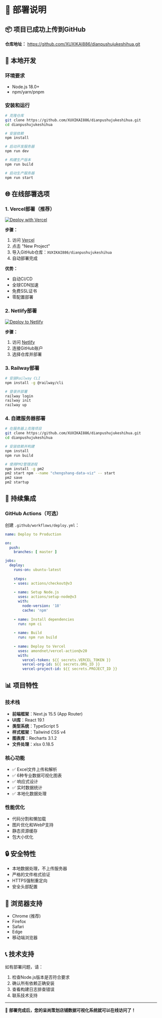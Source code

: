 # 🚀 部署说明

## 📦 项目已成功上传到GitHub

**仓库地址：** https://github.com/XUXIKAI886/dianpushujukeshihua.git

## 🔧 本地开发

### 环境要求
- Node.js 18.0+
- npm/yarn/pnpm

### 安装和运行
```bash
# 克隆仓库
git clone https://github.com/XUXIKAI886/dianpushujukeshihua.git
cd dianpushujukeshihua

# 安装依赖
npm install

# 启动开发服务器
npm run dev

# 构建生产版本
npm run build

# 启动生产服务器
npm run start
```

## 🌐 在线部署选项

### 1. Vercel部署（推荐）
[![Deploy with Vercel](https://vercel.com/button)](https://vercel.com/new/clone?repository-url=https://github.com/XUXIKAI886/dianpushujukeshihua.git)

**步骤：**
1. 访问 [Vercel](https://vercel.com)
2. 点击 "New Project"
3. 导入GitHub仓库：`XUXIKAI886/dianpushujukeshihua`
4. 自动部署完成

**优势：**
- 自动CI/CD
- 全球CDN加速
- 免费SSL证书
- 零配置部署

### 2. Netlify部署
[![Deploy to Netlify](https://www.netlify.com/img/deploy/button.svg)](https://app.netlify.com/start/deploy?repository=https://github.com/XUXIKAI886/dianpushujukeshihua)

**步骤：**
1. 访问 [Netlify](https://netlify.com)
2. 连接GitHub账户
3. 选择仓库并部署

### 3. Railway部署
```bash
# 安装Railway CLI
npm install -g @railway/cli

# 登录并部署
railway login
railway init
railway up
```

### 4. 自建服务器部署
```bash
# 在服务器上克隆项目
git clone https://github.com/XUXIKAI886/dianpushujukeshihua.git
cd dianpushujukeshihua

# 安装依赖并构建
npm install
npm run build

# 使用PM2管理进程
npm install -g pm2
pm2 start npm --name "chengshang-data-viz" -- start
pm2 save
pm2 startup
```

## 🔄 持续集成

### GitHub Actions（可选）
创建 `.github/workflows/deploy.yml`：

```yaml
name: Deploy to Production

on:
  push:
    branches: [ master ]

jobs:
  deploy:
    runs-on: ubuntu-latest
    
    steps:
    - uses: actions/checkout@v3
    
    - name: Setup Node.js
      uses: actions/setup-node@v3
      with:
        node-version: '18'
        cache: 'npm'
    
    - name: Install dependencies
      run: npm ci
    
    - name: Build
      run: npm run build
    
    - name: Deploy to Vercel
      uses: amondnet/vercel-action@v20
      with:
        vercel-token: ${{ secrets.VERCEL_TOKEN }}
        vercel-org-id: ${{ secrets.ORG_ID }}
        vercel-project-id: ${{ secrets.PROJECT_ID }}
```

## 📊 项目特性

### 技术栈
- **前端框架**：Next.js 15.5 (App Router)
- **UI库**：React 19.1
- **类型系统**：TypeScript 5
- **样式框架**：Tailwind CSS v4
- **图表库**：Recharts 3.1.2
- **文件处理**：xlsx 0.18.5

### 核心功能
- ✅ Excel文件上传和解析
- ✅ 6种专业数据可视化图表
- ✅ 响应式设计
- ✅ 实时数据统计
- ✅ 本地化数据处理

### 性能优化
- 代码分割和懒加载
- 图片优化和WebP支持
- 静态资源缓存
- 包大小优化

## 🔒 安全特性

- 本地数据处理，不上传服务器
- 严格的文件格式验证
- HTTPS强制重定向
- 安全头部配置

## 📱 浏览器支持

- Chrome (推荐)
- Firefox
- Safari
- Edge
- 移动端浏览器

## 📞 技术支持

如有部署问题，请：
1. 检查Node.js版本是否符合要求
2. 确认所有依赖正确安装
3. 查看构建日志排查错误
4. 联系技术支持

---

🎉 **部署完成后，您的呈尚策划店铺数据可视化系统就可以在线访问了！**
